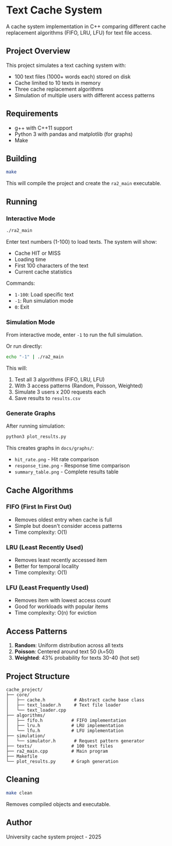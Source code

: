 # Text Cache System

A cache system implementation in C++ comparing different cache replacement algorithms (FIFO, LRU, LFU) for text file access.

## Project Overview

This project simulates a text caching system with:
- 100 text files (1000+ words each) stored on disk
- Cache limited to 10 texts in memory
- Three cache replacement algorithms
- Simulation of multiple users with different access patterns

## Requirements

- g++ with C++11 support
- Python 3 with pandas and matplotlib (for graphs)
- Make

## Building

```bash
make
```

This will compile the project and create the `ra2_main` executable.

## Running

### Interactive Mode

```bash
./ra2_main
```

Enter text numbers (1-100) to load texts. The system will show:
- Cache HIT or MISS
- Loading time
- First 100 characters of the text
- Current cache statistics

Commands:
- `1-100`: Load specific text
- `-1`: Run simulation mode
- `0`: Exit

### Simulation Mode

From interactive mode, enter `-1` to run the full simulation.

Or run directly:
```bash
echo "-1" | ./ra2_main
```

This will:
1. Test all 3 algorithms (FIFO, LRU, LFU)
2. With 3 access patterns (Random, Poisson, Weighted)
3. Simulate 3 users x 200 requests each
4. Save results to `results.csv`

### Generate Graphs

After running simulation:
```bash
python3 plot_results.py
```

This creates graphs in `docs/graphs/`:
- `hit_rate.png` - Hit rate comparison
- `response_time.png` - Response time comparison
- `summary_table.png` - Complete results table

## Cache Algorithms

### FIFO (First In First Out)
- Removes oldest entry when cache is full
- Simple but doesn't consider access patterns
- Time complexity: O(1)

### LRU (Least Recently Used)
- Removes least recently accessed item
- Better for temporal locality
- Time complexity: O(1)

### LFU (Least Frequently Used)
- Removes item with lowest access count
- Good for workloads with popular items
- Time complexity: O(n) for eviction

## Access Patterns

1. **Random**: Uniform distribution across all texts
2. **Poisson**: Centered around text 50 (λ=50)
3. **Weighted**: 43% probability for texts 30-40 (hot set)

## Project Structure

```
cache_project/
├── core/
│   ├── cache.h           # Abstract cache base class
│   ├── text_loader.h     # Text file loader
│   └── text_loader.cpp
├── algorithms/
│   ├── fifo.h           # FIFO implementation
│   ├── lru.h            # LRU implementation
│   └── lfu.h            # LFU implementation
├── simulation/
│   └── simulator.h       # Request pattern generator
├── texts/               # 100 text files
├── ra2_main.cpp         # Main program
├── Makefile
└── plot_results.py      # Graph generation
```

## Cleaning

```bash
make clean
```

Removes compiled objects and executable.

## Author

University cache system project - 2025
